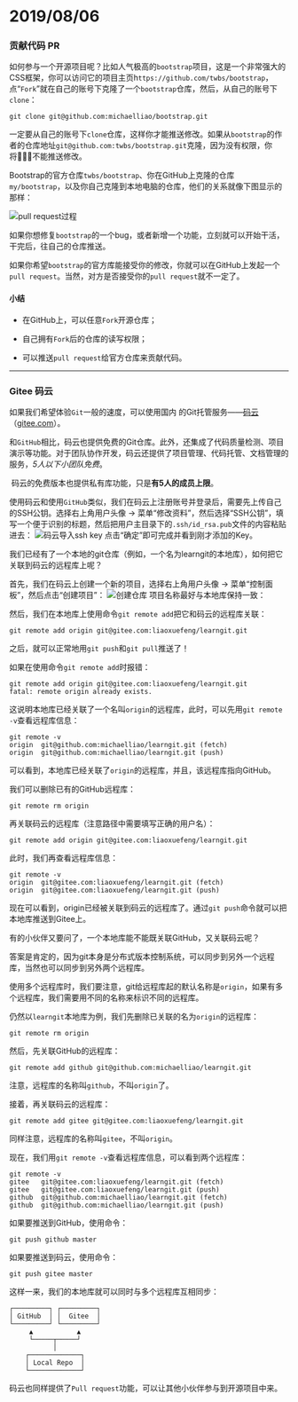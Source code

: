 # 2019/08/06
### 贡献代码 PR
  如何参与一个开源项目呢？比如人气极高的`bootstrap`项目，这是一个非常强大的CSS框架，你可以访问它的项目主页h`ttps://github.com/twbs/bootstrap`，点“`Fork`”就在自己的账号下克隆了一个`bootstrap`仓库，然后，从自己的账号下`clone`：
```git
git clone git@github.com:michaelliao/bootstrap.git
```
一定要从自己的账号下`clone`仓库，这样你才能推送修改。如果从`bootstrap`的作者的仓库地址`git@github.com:twbs/bootstrap.git`克隆，因为没有权限，你将不能推送修改。

Bootstrap的官方仓库`twbs/bootstrap`、你在GitHub上克隆的仓库`my/bootstrap`，以及你自己克隆到本地电脑的仓库，他们的关系就像下图显示的那样：

![pull request过程](/Users/jihu9/Downloads/1565094053549.jpg)

如果你想修复`bootstrap`的一个bug，或者新增一个功能，立刻就可以开始干活，干完后，往自己的仓库推送。

如果你希望`bootstrap`的官方库能接受你的修改，你就可以在GitHub上发起一个`pull request`。当然，对方是否接受你的`pull request`就不一定了。

#### 小结
- 在GitHub上，可以任意`Fork`开源仓库；

- 自己拥有`Fork`后的仓库的读写权限；

- 可以推送`pull request`给官方仓库来贡献代码。

---

### Gitee 码云
如果我们希望体验`Git`一般的速度，可以使用国内 的Git托管服务——[码云](https://gitee.com/)（[gitee.com](https://gitee.com/)）。

和`GitHub`相比，码云也提供免费的Git仓库。此外，还集成了代码质量检测、项目演示等功能。对于团队协作开发，码云还提供了项目管理、代码托管、文档管理的服务，*5人以下小团队免费*。

 码云的免费版本也提供私有库功能，只是**有5人的成员上限**。

使用码云和使用`GitHub`类似，我们在码云上注册账号并登录后，需要先上传自己的SSH公钥。选择右上角用户头像 -> 菜单“修改资料”，然后选择“SSH公钥”，填写一个便于识别的标题，然后把用户主目录下的`.ssh/id_rsa.pub`文件的内容粘贴进去：
![码云导入ssh key](https://upload-images.jianshu.io/upload_images/29581-5d8ef1720f104a63?imageMogr2/auto-orient/strip%7CimageView2/2/w/1240)
点击“确定”即可完成并看到刚才添加的Key。

我们已经有了一个本地的git仓库（例如，一个名为learngit的本地库），如何把它关联到码云的远程库上呢？

首先，我们在码云上创建一个新的项目，选择右上角用户头像 -> 菜单“控制面板”，然后点击“创建项目”：
![创建仓库](https://upload-images.jianshu.io/upload_images/29581-c00ff6546a88daf3?imageMogr2/auto-orient/strip%7CimageView2/2/w/1240)
项目名称最好与本地库保持一致：

然后，我们在本地库上使用命令`git remote add`把它和码云的远程库关联：

```git
git remote add origin git@gitee.com:liaoxuefeng/learngit.git
```

之后，就可以正常地用`git push`和`git pull`推送了！

如果在使用命令`git remote add`时报错：

```git
git remote add origin git@gitee.com:liaoxuefeng/learngit.git
fatal: remote origin already exists.
```
这说明本地库已经关联了一个名叫`origin`的远程库，此时，可以先用`git remote -v`查看远程库信息：

```git
git remote -v
origin	git@github.com:michaelliao/learngit.git (fetch)
origin	git@github.com:michaelliao/learngit.git (push)
```

可以看到，本地库已经关联了`origin`的远程库，并且，该远程库指向GitHub。

我们可以删除已有的GitHub远程库：

```git
git remote rm origin
```

再关联码云的远程库（注意路径中需要填写正确的用户名）：

```git
git remote add origin git@gitee.com:liaoxuefeng/learngit.git

```

此时，我们再查看远程库信息：

```git
git remote -v
origin	git@gitee.com:liaoxuefeng/learngit.git (fetch)
origin	git@gitee.com:liaoxuefeng/learngit.git (push)

```

现在可以看到，origin已经被关联到码云的远程库了。通过`git push`命令就可以把本地库推送到Gitee上。

有的小伙伴又要问了，一个本地库能不能既关联GitHub，又关联码云呢？

答案是肯定的，因为git本身是分布式版本控制系统，可以同步到另外一个远程库，当然也可以同步到另外两个远程库。

使用多个远程库时，我们要注意，git给远程库起的默认名称是`origin`，如果有多个远程库，我们需要用不同的名称来标识不同的远程库。

仍然以`learngit`本地库为例，我们先删除已关联的名为`origin`的远程库：

```git
git remote rm origin

```

然后，先关联GitHub的远程库：

```git
git remote add github git@github.com:michaelliao/learngit.git

```

注意，远程库的名称叫`github`，不叫`origin`了。

接着，再关联码云的远程库：

```
git remote add gitee git@gitee.com:liaoxuefeng/learngit.git

```

同样注意，远程库的名称叫`gitee`，不叫`origin`。

现在，我们用`git remote -v`查看远程库信息，可以看到两个远程库：

```git
git remote -v
gitee	git@gitee.com:liaoxuefeng/learngit.git (fetch)
gitee	git@gitee.com:liaoxuefeng/learngit.git (push)
github	git@github.com:michaelliao/learngit.git (fetch)
github	git@github.com:michaelliao/learngit.git (push)

```

如果要推送到GitHub，使用命令：

```git
git push github master

```

如果要推送到码云，使用命令：

```git
git push gitee master

```

这样一来，我们的本地库就可以同时与多个远程库互相同步：

```
┌─────────┐ ┌─────────┐
│ GitHub  │ │  Gitee  │
└─────────┘ └─────────┘
     ▲           ▲
     └─────┬─────┘
           │
    ┌─────────────┐
    │ Local Repo  │
    └─────────────┘

```

码云也同样提供了`Pull request`功能，可以让其他小伙伴参与到开源项目中来。




